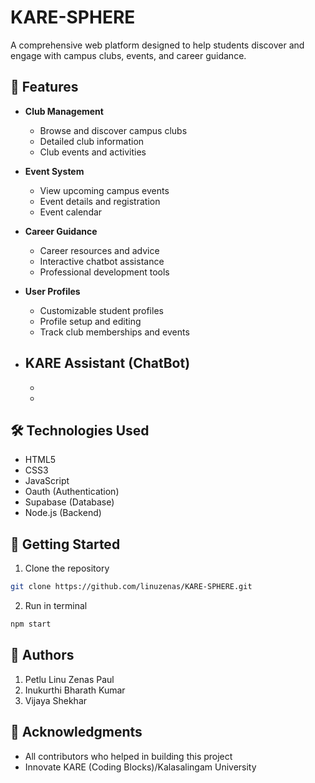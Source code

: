 # KARE-SPHERE

A comprehensive web platform designed to help students discover and engage with campus clubs, events, and career guidance.

## 📌 Features

- **Club Management**
  - Browse and discover campus clubs
  - Detailed club information
  - Club events and activities

- **Event System**
  - View upcoming campus events
  - Event details and registration
  - Event calendar

- **Career Guidance**
  - Career resources and advice
  - Interactive chatbot assistance
  - Professional development tools

- **User Profiles**
  - Customizable student profiles
  - Profile setup and editing
  - Track club memberships and events


- **KARE Assistant (ChatBot)**
  - 
  - 
  - 

## 🛠️ Technologies Used

- HTML5
- CSS3
- JavaScript
- Oauth (Authentication)
- Supabase (Database)
- Node.js (Backend)

## 🚀 Getting Started

1. Clone the repository
```bash
git clone https://github.com/linuzenas/KARE-SPHERE.git
```
2. Run in terminal
```bash
npm start
```
## 👥 Authors
1. Petlu Linu Zenas Paul
2. Inukurthi Bharath Kumar
3. Vijaya Shekhar

## 🙏 Acknowledgments
- All contributors who helped in building this project
-  Innovate KARE (Coding Blocks)/Kalasalingam University
